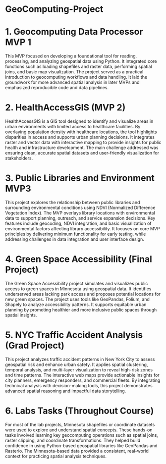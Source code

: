 # GeoComputing-Project

# 1. Geocomputing Data Processor MVP 1
This MVP focused on developing a foundational tool for reading, processing, and analyzing geospatial data using Python. It integrated core functions such as loading shapefiles and raster data, performing spatial joins, and basic map visualization. The project served as a practical introduction to geocomputing workflows and data handling. It laid the groundwork for more advanced spatial analysis in later MVPs and emphasized reproducible code and data pipelines.

# 2. HealthAccessGIS (MVP 2)
HealthAccessGIS is a GIS tool designed to identify and visualize areas in urban environments with limited access to healthcare facilities. By overlaying population density with healthcare locations, the tool highlights disparities in access and supports urban planning decisions. It integrates raster and vector data with interactive mapping to provide insights for public health and infrastructure development. The main challenge addressed was ensuring clean, accurate spatial datasets and user-friendly visualization for stakeholders.

# 3. Public Libraries and Environment MVP3
This project explores the relationship between public libraries and surrounding environmental conditions using NDVI (Normalized Difference Vegetation Index). The MVP overlays library locations with environmental data to support planning, outreach, and service expansion decisions. Key features include geocoding, NDVI integration, and basic visualization of environmental factors affecting library accessibility. It focuses on core MVP principles by delivering minimum functionality for early testing, while addressing challenges in data integration and user interface design.

# 4. Green Space Accessibility (Final Project)
The Green Space Accessibility project simulates and visualizes public access to green spaces in Minnesota using geospatial data. It identifies underserved areas lacking park access and proposes potential locations for new green spaces. The project uses tools like GeoPandas, Folium, and Shapely to analyze accessibility patterns. It supports equitable urban planning by promoting healthier and more inclusive public spaces through spatial insights.

# 5. NYC Traffic Accident Analysis (Grad Project)
This project analyzes traffic accident patterns in New York City to assess geospatial risk and enhance urban safety. It applies spatial clustering, temporal analysis, and multi-layer visualization to reveal high-risk zones and time patterns. The interactive web maps provide actionable insights for city planners, emergency responders, and commercial fleets. By integrating technical analysis with decision-making tools, this project demonstrates advanced spatial reasoning and impactful data storytelling.

# 6. Labs Tasks (Throughout Course)
For most of the lab projects, Minnesota shapefiles or coordinate datasets were used to explore and understand spatial concepts. These hands-on tasks involved learning key geocomputing operations such as spatial joins, raster clipping, and coordinate transformations. They helped build confidence in using Python-based geospatial libraries like GeoPandas and Rasterio. The Minnesota-based data provided a consistent, real-world context for practicing spatial analysis techniques.
